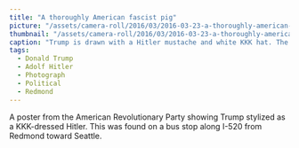 ```yaml
---
title: "A thoroughly American fascist pig"
picture: "/assets/camera-roll/2016/03/2016-03-23-a-thoroughly-american-fascist-pig/2016-03-23-a-thoroughly-american-fascist-pig.jpg"
thumbnail: "/assets/camera-roll/2016/03/2016-03-23-a-thoroughly-american-fascist-pig/2016-03-23-a-thoroughly-american-fascist-pig-thumbnail.jpg"
caption: "Trump is drawn with a Hitler mustache and white KKK hat. The word REVOLUTION is printed at the to of the poster."
tags:
  - Donald Trump
  - Adolf Hitler
  - Photograph
  - Political
  - Redmond
---
```


A poster from the American Revolutionary Party showing Trump stylized as a KKK-dressed Hitler. This was found on a bus stop along I-520 from Redmond toward Seattle.